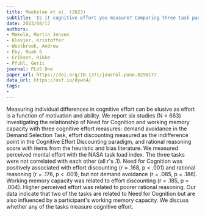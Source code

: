 ```yaml
---
title: Maekelae et al. (2023)
subtitle: 'Is it cognitive effort you measure? Comparing three task paradigms to the Need for Cognition scale'
date: 2023/08/17
authors:
- Mækelæ, Martin Jensen
- Klevjer, Kristoffer
- Westbrook, Andrew
- Eby, Noah S
- Eriksen, Rikke
- Pfuhl, Gerit
journal: PLoS One
paper_url: https://doi.org/10.1371/journal.pone.0290177
data_url: https://osf.io/dywt4/
tags:
- 
---
```


Measuring individual differences in cognitive effort can be elusive as effort is a function of motivation and ability. We report six studies (N = 663) investigating the relationship of Need for Cognition and working memory capacity with three cognitive effort measures: demand avoidance in the Demand Selection Task, effort discounting measured as the indifference point in the Cognitive Effort Discounting paradigm, and rational reasoning score with items from the heuristic and bias literature. We measured perceived mental effort with the NASA task load index. The three tasks were not correlated with each other (all r's .1). Need for Cognition was positively associated with effort discounting (r = .168, p < .001) and rational reasoning (r = .176, p < .001), but not demand avoidance (r = .085, p = .186). Working memory capacity was related to effort discounting (r = .185, p = .004). Higher perceived effort was related to poorer rational reasoning. Our data indicate that two of the tasks are related to Need for Cognition but are also influenced by a participant's working memory capacity. We discuss whether any of the tasks measure cognitive effort.
